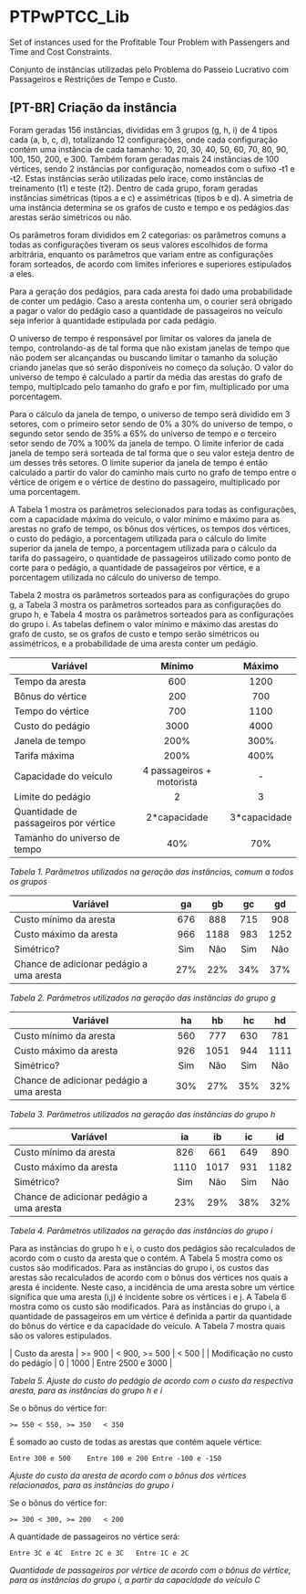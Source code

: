 # PTPwPTCC_Lib
Set of instances used for the Profitable Tour Problem with Passengers and Time and Cost Constraints.

Conjunto de instâncias utilizadas pelo Problema do Passeio Lucrativo com Passageiros e Restrições de Tempo e Custo.

## [PT-BR] Criação da instância

Foram geradas 156 instâncias, divididas em 3 grupos (g, h, i) de 4 tipos cada (a, b, c, d), totalizando 12 configurações, onde cada configuração contém uma instância de cada tamanho: 10, 20, 30, 40, 50, 60, 70, 80, 90, 100, 150, 200, e 300. Também foram geradas mais 24 instâncias de 100 vértices, sendo 2 instâncias por configuração, nomeados com o sufixo -t1 e -t2. Estas instâncias serão utilizadas pelo irace, como instâncias de treinamento (t1) e teste (t2). Dentro de cada grupo, foram geradas instâncias simétricas (tipos a e c) e assimétricas (tipos b e d). A simetria de uma instância determina se os grafos de custo e tempo e os pedágios das arestas serão simétricos ou não.

Os parâmetros foram divididos em 2 categorias: os parâmetros comuns a todas as configurações tiveram os seus valores escolhidos de forma arbitrária, enquanto os parâmetros que variam entre as configurações foram sorteados, de acordo com limites inferiores e superiores estipulados a eles.

Para a geração dos pedágios, para cada aresta foi dado uma probabilidade de conter um pedágio. Caso a aresta contenha um, o courier será obrigado a pagar o valor do pedágio caso a quantidade de passageiros no veículo seja inferior à quantidade estipulada por cada pedágio.

O universo de tempo é responsável por limitar os valores da janela de tempo, controlando-as de tal forma que não existam janelas de tempo que não podem ser alcançandas ou buscando limitar o tamanho da solução criando janelas que só serão disponíveis no começo da solução. O valor do universo de tempo é calculado a partir da média das arestas do grafo de tempo, multiplcado pelo tamanho do grafo e por fim, multiplicado por uma porcentagem.

Para o cálculo da janela de tempo, o universo de tempo será dividido em 3 setores, com o primeiro setor sendo de 0% a 30% do universo de tempo, o segundo setor sendo de 35% a 65% do universo de tempo e o terceiro setor sendo de 70% a 100% da janela de tempo. O limite inferior de cada janela de tempo será sorteada de tal forma que o seu valor esteja dentro de um desses três setores. O limite superior da janela de tempo é então calculado a partir do valor do caminho mais curto no grafo de tempo entre o vértice de origem e o vértice de destino do passageiro, multiplicado por uma porcentagem.

A Tabela 1 mostra os parâmetros selecionados para todas as configurações, com a capacidade máxima do veículo, o valor mínimo e máximo para as arestas no grafo de tempo, os bônus dos vértices, os tempos dos vértices, o custo do pedágio, a porcentagem utilizada para o cálculo do limite superior da janela de tempo, a porcentagem utilizada para o cálculo da tarifa do passageiro, o quantidade de passageiros utilizado como ponto de corte para o pedágio, a quantidade de passageiros por vértice, e a porcentagem utilizada no cálculo do universo de tempo.

Tabela 2 mostra os parâmetros sorteados para as configurações do grupo g, a Tabela 3 mostra os parâmetros sorteados para as configurações do grupo h, e Tabela 4 mostra os parâmetros sorteados para as configurações do grupo i. As tabelas definem o valor mínimo e máximo das arestas do grafo de custo, se os grafos de custo e tempo serão simétricos ou assimétricos, e a probabilidade de uma aresta conter um pedágio.

| Variável | Mínimo | Máximo | 
| --- | :---: | :---: |
| Tempo da aresta | 600 | 1200 | 
| Bônus do vértice | 200 | 700 | 
| Tempo do vértice | 700 | 1100 | 
| Custo do pedágio | 3000 | 4000 | 
| Janela de tempo | 200% | 300% | 
| Tarifa máxima | 200% | 400% | 
| Capacidade do veículo | 4 passageiros + motorista |-| 
| Limite do pedágio | 2 | 3 | 
| Quantidade de passageiros por vértice | 2*capacidade | 3*capacidade | 
| Tamanho do universo de tempo | 40% | 70% |

*Tabela 1. Parâmetros utilizados na geração das instâncias, comum a todos os grupos*

| Variável | ga | gb | gc | gd | 
| --- | :---: | :---: | :---: | :---: | 
| Custo mínimo da aresta | 676 | 888 | 715 | 908 | 
| Custo máximo da aresta | 966 | 1188 | 983 | 1252 | 
| Simétrico? | Sim | Não | Sim | Não | 
| Chance de adicionar pedágio a uma aresta | 27% | 22% | 34% | 37% | 
 
*Tabela 2. Parâmetros utilizados na geração das instâncias do grupo g*

| Variável | ha | hb | hc | hd
| --- | :---: | :---: | :---: | :---: | 
| Custo mínimo da aresta | 560 | 777 | 630 | 781
| Custo máximo da aresta | 926 | 1051 | 944 | 1111
| Simétrico? | Sim | Não | Sim | Não | 
| Chance de adicionar pedágio a uma aresta | 30% | 27% | 35% | 32% 
 
*Tabela 3. Parâmetros utilizados na geração das instâncias do grupo h*

| Variável | ia | ib | ic | id
| --- | :---: | :---: | :---: | :---: | 
| Custo mínimo da aresta | 826 | 661 | 649 | 890
| Custo máximo da aresta | 1110 | 1017 | 931 | 1182
| Simétrico? | Sim | Não | Sim | Não | 
| Chance de adicionar pedágio a uma aresta | 23% | 29% | 38% | 32% 
 
*Tabela 4. Parâmetros utilizados na geração das instâncias do grupo i*

Para as instâncias do grupo h e i, o custo dos pedágios são recalculados de acordo com o custo da aresta que o contém. A Tabela 5 mostra como os custos são modificados. Para as instâncias do grupo i, os custos das arestas são recalculados de acordo com o bônus dos vértices nos quais a aresta é incidente. Neste caso, a incidência de uma aresta sobre um vértice significa que uma aresta (i,j) é incidente sobre os vértices i e j. A Tabela 6 mostra como os custo são modificados. Para as instâncias do grupo i, a quantidade de passageiros em um vértice é definida a partir da quantidade do bônus do vértice e da capacidade do veículo. A Tabela 7 mostra quais são os valores estipulados.

| Custo da aresta | >= 900	 | < 900, >= 500	 | < 500  |
| Modificação no custo do pedágio | 0 | 1000 | Entre 2500 e 3000 |

*Tabela 5. Ajuste do custo do pedágio de acordo com o custo da respectiva aresta, para as instâncias do grupo h e i*

Se o bônus do vértice for:

`>= 550	< 550, >= 350	< 350`

É somado ao custo de todas as arestas que contém aquele vértice:

`Entre 300 e 500	Entre 100 e 200	Entre -100 e -150`

*Ajuste do custo da aresta de acordo com o bônus dos vértices relacionados, para as instâncias do grupo i*

Se o bônus do vértice for:

`>= 300	< 300, >= 200	< 200`

A quantidade de passageiros no vértice será:

`Entre 3C e 4C 	Entre 2C e 3C	Entre 1C e 2C`

*Quantidade de passageiros por vértice de acordo com o bônus do vértice, para as instâncias do grupo i, a partir da capacidade do veículo C*

